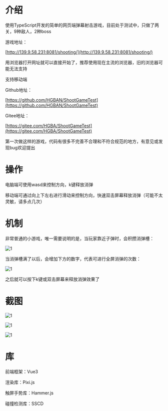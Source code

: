 # 介绍

使用TypeScript开发的简单的网页端弹幕射击游戏，目前处于测试中，只做了两关，9种敌人，2种boss

游戏地址：

[http://139.9.58.231:8081/shooting/](http://139.9.58.231:8081/shooting/)

用浏览器打开网址就可以直接开始了，推荐使用现在主流的浏览器，旧的浏览器可能无法支持

支持移动端



Github地址：

[https://github.com/HGBAN/ShootGameTest](https://github.com/HGBAN/ShootGameTest)

Gitee地址：

[https://gitee.com/HGBA/ShootGameTest](https://gitee.com/HGBA/ShootGameTest)



第一次做这样的游戏，代码有很多不完善不合理和不符合规范的地方，有意见或发现bug欢迎提出

# 操作

电脑端可使用wasd来控制方向，k键释放消弹

移动端可通过向上下左右进行滑动来控制方向，快速双击屏幕释放消弹（可能不太灵敏，请多点几次）

# 机制

非常普通的小游戏，唯一需要说明的是，当玩家靠近子弹时，会积攒消弹槽：

![1](http://139.9.58.231:8081/images/1.jpg)

当消弹槽满了以后，会增加下方的数字，代表可进行全屏消弹的次数：

![1](http://139.9.58.231:8081/images/2.jpg)

之后就可以按下k键或双击屏幕来释放消弹效果了

# 截图

![1](http://139.9.58.231:8081/images/1.gif)

![1](http://139.9.58.231:8081/images/2.gif)

![1](http://139.9.58.231:8081/images/3.gif)

# 库

前端框架：Vue3

渲染库：Pixi.js

触屏手势库：Hammer.js

碰撞检测库：SSCD